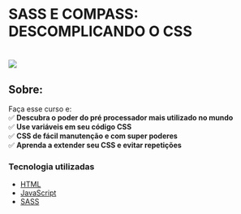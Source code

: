 # SASS E COMPASS: DESCOMPLICANDO O CSS

<h1>
   <img src="https://scontent.fsjk2-1.fna.fbcdn.net/v/t1.0-9/88155430_3059272760770972_953021915490942976_n.jpg?_nc_cat=108&ccb=1-3&_nc_sid=cdbe9c&_nc_ohc=5sV-Hvt6POEAX9W_CPe&_nc_ht=scontent.fsjk2-1.fna&oh=c96e59efedec6e8faa6f483ec9443eb8&oe=606D2B51" border="0">
</h1>

## Sobre: 
Faça esse curso e:<br>
✅ **Descubra o poder do pré processador mais utilizado no mundo**<br>
✅ **Use variáveis em seu código CSS**<br>
✅ **CSS de fácil manutenção e com super poderes**<br>
✅ **Aprenda a extender seu CSS e evitar repetições**<br>

###  Tecnologia utilizadas

* <a href="https://www.w3schools.com/html">HTML</a> 
* <a href="https://developer.mozilla.org/pt-BR/docs/Aprender/JavaScript">JavaScript</a>
* <a href="https://pt.wikipedia.org/wiki/Sass_(linguagem_de_folhas_de_estilos)">SASS</a>
<br><br>
